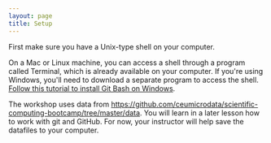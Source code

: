 ```yaml
---
layout: page
title: Setup
---
```


First make sure you have a Unix-type shell on your computer.

On a Mac or Linux machine, you can access a shell through a program called Terminal, which is already available
on your computer. If you're using Windows, you'll need to download a separate program to access the shell. [Follow this tutorial to install Git Bash on Windows](https://www.youtube.com/watch?v=339AEqk9c-8).

The workshop uses data from https://github.com/ceumicrodata/scientific-computing-bootcamp/tree/master/data. You will learn in a later lesson how to work with git and GitHub. For now, your instructor will help save the datafiles to your computer.

